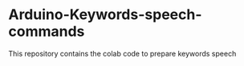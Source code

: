 # Arduino-Keywords-speech-commands
This repository contains the colab code to prepare keywords speech
